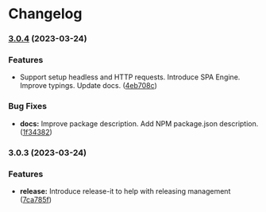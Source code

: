 # Changelog

### [3.0.4](https://github.com/obetomuniz/tatooine/compare/3.0.3...3.0.4) (2023-03-24)


### Features

* Support setup headless and HTTP requests. Introduce SPA Engine. Improve typings. Update docs. ([4eb708c](https://github.com/obetomuniz/tatooine/commit/4eb708c2d474c21eb043fe779068c16427dffa70))


### Bug Fixes

* **docs:** Improve package description. Add NPM package.json description. ([1f34382](https://github.com/obetomuniz/tatooine/commit/1f34382fc939a22ccb3c60266490baf545f9f826))

### 3.0.3 (2023-03-24)


### Features

* **release:** Introduce release-it to help with releasing management ([7ca785f](https://github.com/obetomuniz/tatooine/commit/7ca785fffe09981d93a2adc8e4ec4856f6943821))